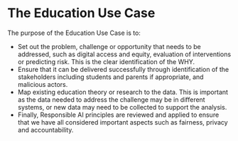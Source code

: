 # The Education Use Case

The purpose of the Education Use Case is to:
* Set out the problem, challenge or opportunity that needs to be addressed, such as digital access and equity, evaluation of interventions or predicting risk. This is the clear identification of the WHY.
* Ensure that it can be delivered successfully through identification of the stakeholders including students and parents if appropriate, and malicious actors.
* Map existing education theory or research to the data. This is important as the data needed to address the challenge may be in different systems, or new data may need to be collected to support the analysis.
* Finally, Responsible AI principles are reviewed and applied to ensure that we have all considered important aspects such as fairness, privacy and accountability.